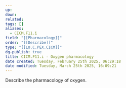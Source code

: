 ```yaml
---
up: 
down: 
related: 
tags: []
aliases:
  - CICM.F11.i
field: "[[Pharmacology]]"
order: "[[Describe]]"
type: "[[LO.C.PEX.CICM]]"
dg-publish: true
title: CICM.F11.i - Oxygen pharmacology
date created: Tuesday, February 25th 2025, 06:29:18
date modified: Tuesday, March 25th 2025, 16:09:21
---
```


Describe the pharmacology of oxygen.

